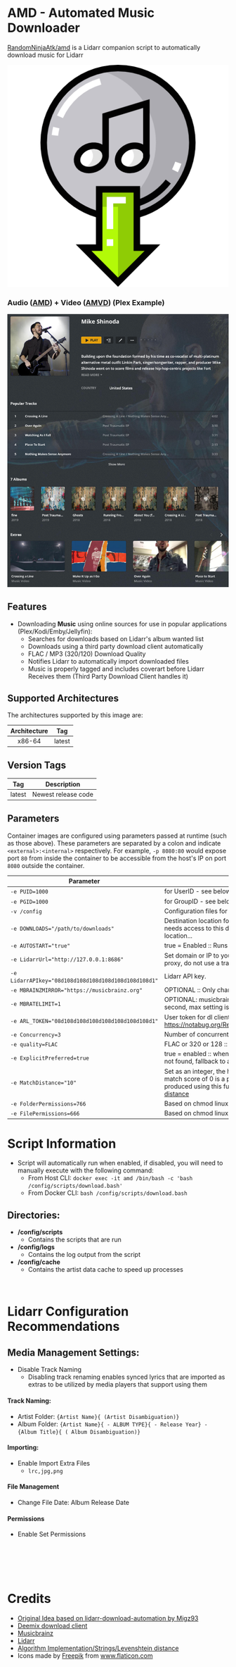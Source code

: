 # AMD - Automated Music Downloader 

[RandomNinjaAtk/amd](https://github.com/RandomNinjaAtk/docker-amd) is a Lidarr companion script to automatically download music for Lidarr 

[![RandomNinjaAtk/amd](https://raw.githubusercontent.com/RandomNinjaAtk/unraid-templates/master/randomninjaatk/img/amd.png)](https://github.com/RandomNinjaAtk/docker-amd)

### Audio ([AMD](https://github.com/RandomNinjaAtk/docker-amd)) + Video ([AMVD](https://github.com/RandomNinjaAtk/docker-amvd)) (Plex Example)
![](https://raw.githubusercontent.com/RandomNinjaAtk/Scripts/master/images/plex-musicvideos.png)

## Features
* Downloading **Music** using online sources for use in popular applications (Plex/Kodi/Emby/Jellyfin): 
  * Searches for downloads based on Lidarr's album wanted list
  * Downloads using a third party download client automatically
  * FLAC / MP3 (320/120) Download Quality
  * Notifies Lidarr to automatically import downloaded files
  * Music is properly tagged and includes coverart before Lidarr Receives them (Third Party Download Client handles it)

## Supported Architectures

The architectures supported by this image are:

| Architecture | Tag |
| :----: | --- |
| x86-64 | latest |

## Version Tags

| Tag | Description |
| :----: | --- |
| latest | Newest release code |


## Parameters

Container images are configured using parameters passed at runtime (such as those above). These parameters are separated by a colon and indicate `<external>:<internal>` respectively. For example, `-p 8080:80` would expose port `80` from inside the container to be accessible from the host's IP on port `8080` outside the container.

| Parameter | Function |
| --- | --- |
| `-e PUID=1000` | for UserID - see below for explanation |
| `-e PGID=1000` | for GroupID - see below for explanation |
| `-v /config` | Configuration files for Lidarr. |
| `-e DOWNLOADS="/path/to/downloads"` | Destination location for temporary downloaded files :: <strong>IMPORTANT!!!</strong> lidarr needs access to this directory... Also add a matching volume for the location...|
| `-e AUTOSTART="true"` | true = Enabled :: Runs script automatically on startup |
| `-e LidarrUrl="http://127.0.0.1:8686"` | Set domain or IP to your Lidarr instance including port. If using reverse proxy, do not use a trailing slash. Ensure you specify http/s. |
| `-e LidarrAPIkey="08d108d108d108d108d108d108d108d1"` | Lidarr API key. |
| `-e MBRAINZMIRROR="https://musicbrainz.org"` | OPTIONAL :: Only change if using a different mirror |
| `-e MBRATELIMIT=1` | OPTIONAL: musicbrainz rate limit, musicbrainz allows only 1 connection per second, max setting is 10 :: Set to 101 to disable limit |
| `-e ARL_TOKEN="08d108d108d108d108d108d108d108d1"` | User token for dl client, for instructions to obtain token: https://notabug.org/RemixDevs/DeezloaderRemix/wiki/Login+via+userToken |
| `-e Concurrency=3` | Number of concurrent processes (downloads and caching threads) |
| `-e quality=FLAC` | FLAC or 320 or 128 :: 320/128 are MP3 downloads, FLAC is lossless... |
| `-e ExplicitPreferred=true` | true = enabled :: when fuzzy searching, explicit results are processed first, if not found, fallback to all results for possible match |
| `-e MatchDistance="10"` | Set as an integer, the higher the number, the more lienet it is. Example: A match score of 0 is a perfect match :: For more information, this score is produced using this function: [Algorithm Implementation/Strings/Levenshtein distance](https://en.wikibooks.org/wiki/Algorithm_Implementation/Strings/Levenshtein_distance) |
| `-e FolderPermissions=766` | Based on chmod linux permissions |
| `-e FilePermissions=666` | Based on chmod linux permissions |

# Script Information
* Script will automatically run when enabled, if disabled, you will need to manually execute with the following command:
  * From Host CLI: `docker exec -it amd /bin/bash -c 'bash /config/scripts/download.bash'`
  * From Docker CLI: `bash /config/scripts/download.bash`
  
## Directories:
* <strong>/config/scripts</strong>
  * Contains the scripts that are run
* <strong>/config/logs</strong>
  * Contains the log output from the script
* <strong>/config/cache</strong>
  * Contains the artist data cache to speed up processes

<br />

# Lidarr Configuration Recommendations

## Media Management Settings:
* Disable Track Naming
  * Disabling track renaming enables synced lyrics that are imported as extras to be utilized by media players that support using them

#### Track Naming:

* Artist Folder: `{Artist Name}{ (Artist Disambiguation)}`
* Album Folder: `{Artist Name}{ - ALBUM TYPE}{ - Release Year} - {Album Title}{ ( Album Disambiguation)}`

#### Importing:
* Enable Import Extra Files
  * `lrc,jpg,png`

#### File Management
* Change File Date: Album Release Date
 
#### Permissions
* Enable Set Permissions
<br />
<br />
<br />
<br /> 


# Credits
- [Original Idea based on lidarr-download-automation by Migz93](https://github.com/Migz93/lidarr-download-automation)
- [Deemix download client](https://deemix.app/)
- [Musicbrainz](https://musicbrainz.org/)
- [Lidarr](https://lidarr.audio/)
- [Algorithm Implementation/Strings/Levenshtein distance](https://en.wikibooks.org/wiki/Algorithm_Implementation/Strings/Levenshtein_distance)
- Icons made by <a href="http://www.freepik.com/" title="Freepik">Freepik</a> from <a href="https://www.flaticon.com/" title="Flaticon"> www.flaticon.com</a>
